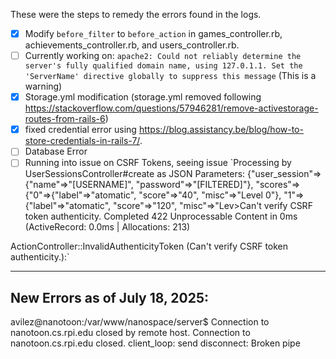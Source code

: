 These were the steps to remedy the errors found in the logs.

- [x] Modify `before_filter` to `before_action` in games_controller.rb, achievements_controller.rb, and users_controller.rb.
- [ ] Currently working on: `apache2: Could not reliably determine the server's fully qualified domain name, using 127.0.1.1. Set the 'ServerName' directive globally to suppress this message` (This is a warning)
- [x] Storage.yml modification (storage.yml removed following https://stackoverflow.com/questions/57946281/remove-activestorage-routes-from-rails-6)
- [x] fixed credential error using https://blog.assistancy.be/blog/how-to-store-credentials-in-rails-7/.
- [ ] Database Error
- [ ] Running into issue on CSRF Tokens, seeing issue `Processing by UserSessionsController#create as JSON
  Parameters: {"user_session"=>{"name"=>"[USERNAME]", "password"=>"[FILTERED]"}, "scores"=>{"0"=>{"label"=>"atomatic", "score"=>"40", "misc"=>"Level 0"}, "1"=>{"label"=>"atomatic", "score"=>"120", "misc"=>"Lev>Can't verify CSRF token authenticity.
Completed 422 Unprocessable Content in 0ms (ActiveRecord: 0.0ms | Allocations: 213)

ActionController::InvalidAuthenticityToken (Can't verify CSRF token authenticity.):`


--------------------------
## New Errors as of July 18, 2025:

avilez@nanotoon:/var/www/nanospace/server$ Connection to nanotoon.cs.rpi.edu closed by remote host.
Connection to nanotoon.cs.rpi.edu closed.
client_loop: send disconnect: Broken pipe
